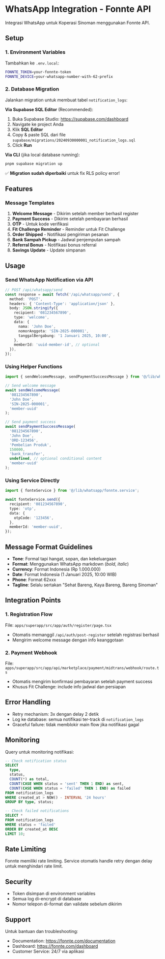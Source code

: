 # WhatsApp Integration - Fonnte API

Integrasi WhatsApp untuk Koperasi Sinoman menggunakan Fonnte API.

## Setup

### 1. Environment Variables

Tambahkan ke `.env.local`:

```bash
FONNTE_TOKEN=your-fonnte-token
FONNTE_DEVICE=your-whatsapp-number-with-62-prefix
```

### 2. Database Migration

Jalankan migration untuk membuat tabel `notification_logs`:

**Via Supabase SQL Editor** (Recommended):
1. Buka Supabase Studio: https://supabase.com/dashboard
2. Navigate ke project Anda
3. Klik **SQL Editor**
4. Copy & paste SQL dari file `supabase/migrations/20240930000001_notification_logs.sql`
5. Click **Run**

**Via CLI** (jika local database running):
```bash
pnpm supabase migration up
```

✅ **Migration sudah diperbaiki** untuk fix RLS policy error!

## Features

### Message Templates

1. **Welcome Message** - Dikirim setelah member berhasil register
2. **Payment Success** - Dikirim setelah pembayaran berhasil
3. **OTP** - Untuk kode verifikasi
4. **Fit Challenge Reminder** - Reminder untuk Fit Challenge
5. **Order Shipped** - Notifikasi pengiriman pesanan
6. **Bank Sampah Pickup** - Jadwal penjemputan sampah
7. **Referral Bonus** - Notifikasi bonus referral
8. **Savings Update** - Update simpanan

## Usage

### Send WhatsApp Notification via API

```typescript
// POST /api/whatsapp/send
const response = await fetch('/api/whatsapp/send', {
  method: 'POST',
  headers: { 'Content-Type': 'application/json' },
  body: JSON.stringify({
    recipient: '081234567890',
    type: 'welcome',
    data: {
      nama: 'John Doe',
      nomorAnggota: 'SIN-2025-000001',
      tanggalBergabung: '1 Januari 2025, 10:00',
    },
    memberId: 'uuid-member-id', // optional
  }),
});
```

### Using Helper Functions

```typescript
import { sendWelcomeMessage, sendPaymentSuccessMessage } from '@/lib/whatsapp/helpers';

// Send welcome message
await sendWelcomeMessage(
  '081234567890',
  'John Doe',
  'SIN-2025-000001',
  'member-uuid'
);

// Send payment success
await sendPaymentSuccessMessage(
  '081234567890',
  'John Doe',
  'ORD-123456',
  'Pembelian Produk',
  150000,
  'bank_transfer',
  undefined, // optional conditional content
  'member-uuid'
);
```

### Using Service Directly

```typescript
import { fonteService } from '@/lib/whatsapp/fonnte.service';

await fonteService.send({
  recipient: '081234567890',
  type: 'otp',
  data: {
    otpCode: '123456',
  },
  memberId: 'member-uuid',
});
```

## Message Format Guidelines

- **Tone**: Formal tapi hangat, sopan, dan kekeluargaan
- **Format**: Menggunakan WhatsApp markdown (*bold*, _italic_)
- **Currency**: Format Indonesia (Rp 1.000.000)
- **Date**: Format Indonesia (1 Januari 2025, 10:00 WIB)
- **Phone**: Format 62xxx
- **Tagline**: Selalu sertakan "Sehat Bareng, Kaya Bareng, Bareng Sinoman"

## Integration Points

### 1. Registration Flow
File: `apps/superapp/src/app/auth/register/page.tsx`
- Otomatis memanggil `/api/auth/post-register` setelah registrasi berhasil
- Mengirim welcome message dengan info keanggotaan

### 2. Payment Webhook
File: `apps/superapp/src/app/api/marketplace/payment/midtrans/webhook/route.ts`
- Otomatis mengirim konfirmasi pembayaran setelah payment success
- Khusus Fit Challenge: include info jadwal dan persiapan

## Error Handling

- Retry mechanism: 3x dengan delay 2 detik
- Log ke database: semua notifikasi ter-track di `notification_logs`
- Graceful failure: tidak memblokir main flow jika notifikasi gagal

## Monitoring

Query untuk monitoring notifikasi:

```sql
-- Check notification status
SELECT
  type,
  status,
  COUNT(*) as total,
  COUNT(CASE WHEN status = 'sent' THEN 1 END) as sent,
  COUNT(CASE WHEN status = 'failed' THEN 1 END) as failed
FROM notification_logs
WHERE created_at > NOW() - INTERVAL '24 hours'
GROUP BY type, status;

-- Check failed notifications
SELECT *
FROM notification_logs
WHERE status = 'failed'
ORDER BY created_at DESC
LIMIT 10;
```

## Rate Limiting

Fonnte memiliki rate limiting. Service otomatis handle retry dengan delay untuk menghindari rate limit.

## Security

- Token disimpan di environment variables
- Semua log di-encrypt di database
- Nomor telepon di-format dan validate sebelum dikirim

## Support

Untuk bantuan dan troubleshooting:
- Documentation: https://fonnte.com/documentation
- Dashboard: https://fonnte.com/dashboard
- Customer Service: 24/7 via aplikasi